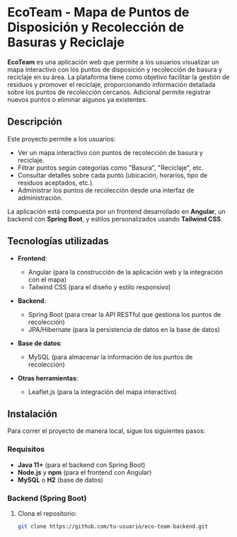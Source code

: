 # EcoTeam - Mapa de Puntos de Disposición y Recolección de Basuras y Reciclaje

**EcoTeam** es una aplicación web que permite a los usuarios visualizar un mapa interactivo con los puntos de disposición y recolección de basura y reciclaje en su área. La plataforma tiene como objetivo facilitar la gestión de residuos y promover el reciclaje, proporcionando información detallada sobre los puntos de recolección cercanos. Adicional permite registrar nuevos puntos o eliminar algunos ya existentes.

## Descripción

Este proyecto permite a los usuarios:

- Ver un mapa interactivo con puntos de recolección de basura y reciclaje.
- Filtrar puntos según categorías como "Basura", "Reciclaje", etc.
- Consultar detalles sobre cada punto (ubicación, horarios, tipo de residuos aceptados, etc.).
- Administrar los puntos de recolección desde una interfaz de administración.

La aplicación está compuesta por un frontend desarrollado en **Angular**, un backend con **Spring Boot**, y estilos personalizados usando **Tailwind CSS**.

## Tecnologías utilizadas

- **Frontend**:
  - Angular (para la construcción de la aplicación web y la integración con el mapa)
  - Tailwind CSS (para el diseño y estilo responsivo)
  
- **Backend**:
  - Spring Boot (para crear la API RESTful que gestiona los puntos de recolección)
  - JPA/Hibernate (para la persistencia de datos en la base de datos)

- **Base de datos**:
  - MySQL (para almacenar la información de los puntos de recolección)

- **Otras herramientas**:
  - Leaflet.js (para la integración del mapa interactivo)
  
## Instalación

Para correr el proyecto de manera local, sigue los siguientes pasos:

### Requisitos

- **Java 11+** (para el backend con Spring Boot)
- **Node.js** y **npm** (para el frontend con Angular)
- **MySQL** o **H2** (base de datos)

### Backend (Spring Boot)

1. Clona el repositorio:

   ```bash
   git clone https://github.com/tu-usuario/eco-team-backend.git

